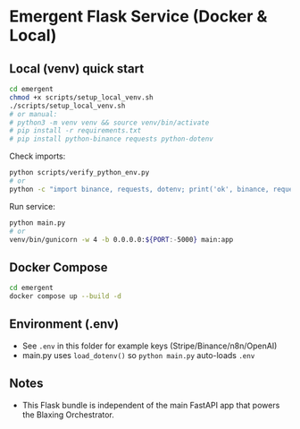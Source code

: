 # Emergent Flask Service (Docker & Local)

## Local (venv) quick start
```bash
cd emergent
chmod +x scripts/setup_local_venv.sh
./scripts/setup_local_venv.sh
# or manual:
# python3 -m venv venv && source venv/bin/activate
# pip install -r requirements.txt
# pip install python-binance requests python-dotenv
```

Check imports:
```bash
python scripts/verify_python_env.py
# or
python -c "import binance, requests, dotenv; print('ok', binance, requests, dotenv)"
```

Run service:
```bash
python main.py
# or
venv/bin/gunicorn -w 4 -b 0.0.0.0:${PORT:-5000} main:app
```

## Docker Compose
```bash
cd emergent
docker compose up --build -d
```

## Environment (.env)
- See `.env` in this folder for example keys (Stripe/Binance/n8n/OpenAI)
- main.py uses `load_dotenv()` so `python main.py` auto-loads `.env`

## Notes
- This Flask bundle is independent of the main FastAPI app that powers the Blaxing Orchestrator.